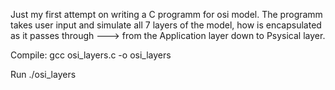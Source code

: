 Just my first attempt on writing a C programm for osi model.
The programm takes user input and simulate all 7 layers of the model, 
how is encapsulated as it passes through ---> from the Application layer down to Psysical layer.

Compile:
gcc osi_layers.c -o osi_layers

Run
./osi_layers
